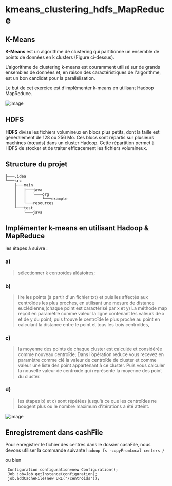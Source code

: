# kmeans_clustering_hdfs_MapReduce

## K-Means

**K-Means** est un algorithme de clustering qui partitionne un ensemble de points de données en k clusters (Figure ci-dessus). 

L'algorithme de clustering k-means est couramment utilisé sur de grands ensembles de données et, en raison des caractéristiques de l'algorithme, est un bon candidat pour la parallélisation. 

Le but de cet exercice est d’implémenter k-means en utilisant Hadoop MapReduce.

![image](https://github.com/Dembelinho/kmeans_clustering_hdfs_MapReduce/assets/110602716/ebdc3821-afb5-4c3c-8871-ca4e7b2325b4)


## HDFS

**HDFS** divise les fichiers volumineux en blocs plus petits, dont la taille est généralement de 128 ou 256 Mo.
Ces blocs sont répartis sur plusieurs machines (nœuds) dans un cluster Hadoop.
Cette répartition permet à HDFS de stocker et de traiter efficacement les fichiers volumineux.

## Structure du projet

```
├───.idea
└───src
    ├───main
    │   ├───java
    │   │   └───org
    │   │       └───example
    │   └───resources
    └───test
        └───java

```
## Implémenter k-means en utilisant Hadoop & MapReduce

les étapes à suivre :
### a) 
> sélectionner k centroïdes aléatoires;
### b) 
> lire les points (à partir d'un fichier txt) et puis les affectés aux centroïdes les plus proches, en utilisant une mesure de distance euclédienne;(chaque point est caractérisé par x et y)
La méthode map reçoit en paramètre comme valeur la ligne contenant les valeurs de x et de y du point, puis trouve le centroïde le plus proche au point en calculant la distance entre le point et tous les trois centroïdes,
### c) 
> la moyenne des points de chaque cluster est calculée et considérée comme nouveau centroïde;
Dans l’opération reduce vous recevez en paramètre comme clé la valeur de centroïde de cluster et comme valeur une liste des point appartenant à ce cluster. Puis vous calculer la nouvelle valeur de centroïde qui représente la moyenne des point du cluster.
### d) 
> les étapes b) et c) sont répétées jusqu'à ce que les centroïdes ne bougent plus ou le nombre maximum d'itérations a été atteint.

![image](https://github.com/Dembelinho/kmeans_clustering_hdfs_MapReduce/assets/110602716/ee9529f9-f876-4228-aa07-7cd70b82425e)


## Enregistrement dans cashFile
Pour enregistrer le fichier des centres dans le dossier cashFile, nous devons utiliser la commande suivante
`hadoop fs -copyFromLocal centers /`

ou bien 
```
 Configuration configuration=new Configuration();
 Job job=Job.getInstance(configuration);
 job.addCacheFile(new URI("/centroids"));
```
